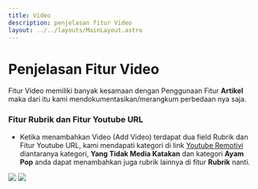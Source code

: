 ```yaml
---
title: Video
description: penjelasan fitur Video
layout: ../../layouts/MainLayout.astro
---
```


# Penjelasan Fitur Video

Fitur Video memiliki banyak kesamaan dengan Penggunaan Fitur **Artikel** maka dari itu kami mendokumentasikan/merangkum perbedaan nya saja.

### Fitur Rubrik dan Fitur Youtube URL

- Ketika menambahkan Video (Add Video) terdapat dua field Rubrik dan Fitur Youtube URL, kami mendapati kategori di link [Youtube Remotivi](https://www.youtube.com/@remotivi) diantaranya kategori, **Yang Tidak Media Katakan** dan kategori **Ayam Pop** anda dapat menambahkan juga rubrik lainnya di fitur **Rubrik** nanti. 
 
<div class="component-preview">
    <img src="https://i.im.ge/2023/03/07/7A0bca.image.png">
    <img src="https://i.im.ge/2023/03/07/7A0Wpz.image.png">
</div>

